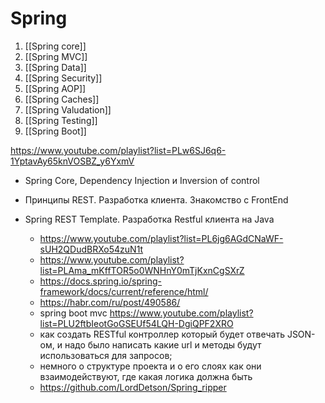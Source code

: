 # Spring
1. [[Spring core]]
2. [[Spring MVC]]
3. [[Spring Data]]
4. [[Spring Security]]
5. [[Spring AOP]]
6. [[Spring Caches]]
7. [[Spring Valudation]]
8. [[Spring Testing]]
9. [[Spring Boot]]

https://www.youtube.com/playlist?list=PLw6SJ6q6-1YptavAy65knVOSBZ_y6YxmV

-   Spring Core, Dependency Injection и Inversion of control
- Принципы REST. Разработка клиента. Знакомство с FrontEnd
- Spring REST Template. Разработка Restful клиента на Java

	* https://www.youtube.com/playlist?list=PL6jg6AGdCNaWF-sUH2QDudBRXo54zuN1t
	* https://www.youtube.com/playlist?list=PLAma_mKffTOR5o0WNHnY0mTjKxnCgSXrZ
	* https://docs.spring.io/spring-framework/docs/current/reference/html/
	* https://habr.com/ru/post/490586/
	* spring boot mvc https://www.youtube.com/playlist?list=PLU2ftbIeotGoGSEUf54LQH-DgiQPF2XRO
	* как создать RESTful контроллер который будет отвечать JSON-oм, и надо было написать какие url и методы будут использоваться для запросов;
	* немного о структуре проекта и о его слоях как они взаимодействуют, где какая логика должна быть
	* https://github.com/LordDetson/Spring_ripper
